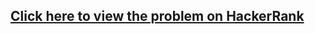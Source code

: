 ## [Click here to view the problem on HackerRank](https://www.hackerrank.com/challenges/plus-minus/problem)